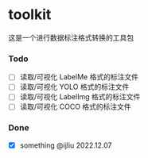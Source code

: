 # toolkit

这是一个进行数据标注格式转换的工具包

### Todo

- [ ] 读取/可视化 LabelMe 格式的标注文件
- [ ] 读取/可视化 YOLO 格式的标注文件
- [ ] 读取/可视化 LabelImg 格式的标注文件
- [ ] 读取/可视化 COCO 格式的标注文件

### Done
- [x] something @ijliu 2022.12.07


